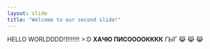 ```yaml
---
layout: slide
title: "Welcome to our second slide!"
---
```

HELLO WORLDDDD!1!!!!!!! >:D
**ХАЧЮ ПИСООООКККК**
*ГЫГ*
:joy_cat: :joy_cat: :joy_cat:
